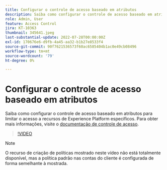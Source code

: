 ```yaml
---
title: Configurar o controle de acesso baseado em atributos
description: Saiba como configurar o controle de acesso baseado em atributos para controlar o acesso a recursos de Experience Platform específicos.
role: Admin, User
feature: Access Control
jira: KT-10363
thumbnail: 345641.jpeg
last-substantial-update: 2022-07-28T00:00:00Z
exl-id: 170676e6-d9fb-4a45-aa32-b1b27e8533f4
source-git-commit: 90f7621536573f60ac6585404b1ac0e49cb08496
workflow-type: tm+mt
source-wordcount: '79'
ht-degree: 0%

---
```


# Configurar o controle de acesso baseado em atributos

Saiba como configurar o controle de acesso baseado em atributos para limitar o acesso a recursos de Experience Platform específicos. Para obter mais informações, visite o [documentação de controle de acesso](https://experienceleague.adobe.com/docs/experience-platform/access-control/abac/overview.html).

>[!VIDEO](https://video.tv.adobe.com/v/345641?quality=12&learn=on)

>[!NOTE]
>
> O recurso de criação de políticas mostrado neste vídeo não está totalmente disponível, mas a política padrão nas contas do cliente é configurada de forma semelhante à mostrada.
